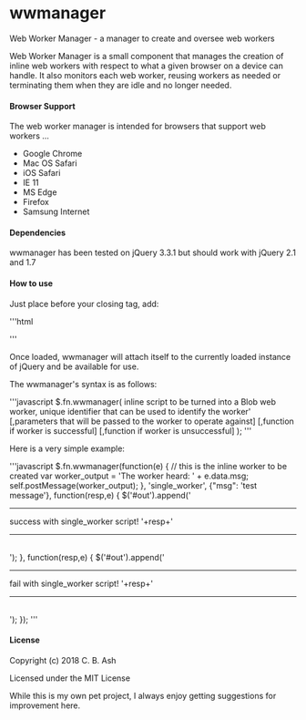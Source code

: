 # wwmanager
Web Worker Manager - a manager to create and oversee web workers

Web Worker Manager is a small component that manages the creation of inline web workers with respect to what a given browser on a device can handle. It also monitors each web worker, reusing workers as needed or terminating them when they are idle and no longer needed.

#### Browser Support

The web worker manager is intended for browsers that support web workers ...

- Google Chrome
- Mac OS Safari
- iOS Safari
- IE 11
- MS Edge
- Firefox
- Samsung Internet

#### Dependencies

wwmanager has been tested on jQuery 3.3.1 but should work with jQuery 2.1 and 1.7

#### How to use

Just place before your closing <body> tag, add:

'''html
<script type="text/javascript" src="src/wwmanager.js"></script>
'''

Once loaded, wwmanager will attach itself to the currently loaded instance of jQuery and be available for use.

The wwmanager's syntax is as follows:

'''javascript
$.fn.wwmanager(
  inline script to be turned into a Blob web worker,
  unique identifier that can be used to identify the worker'
  [,parameters that will be passed to the worker to operate against]
  [,function if worker is successful]
  [,function if worker is unsuccessful]
  );
'''

Here is a very simple example:

'''javascript
$.fn.wwmanager(function(e) {
    // this is the inline worker to be created
    var worker_output = 'The worker heard: ' + e.data.msg;
    self.postMessage(worker_output);
  },
  'single_worker',
  {"msg": 'test message'},
  function(resp,e) {
      $('#out').append('<hr><div> success with single_worker script! '+resp+'</div><hr><br>');
  },
  function(resp,e) {
      $('#out').append('<hr><div> fail with single_worker script! '+resp+'</div><hr><br>');
  });
'''


#### License

Copyright (c) 2018 C. B. Ash

Licensed under the MIT License

While this is my own pet project, I always enjoy getting suggestions for improvement here.
